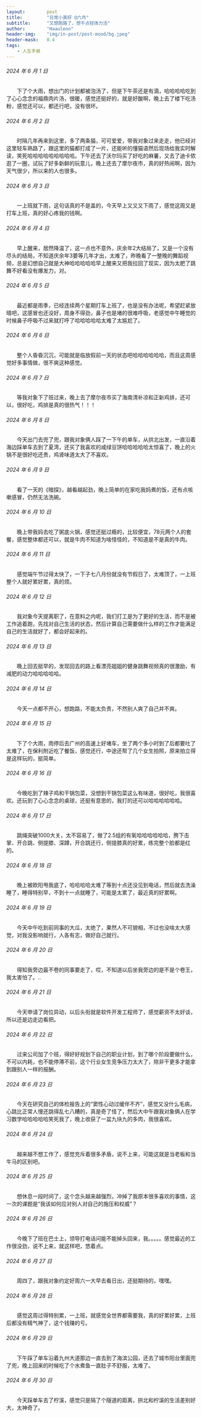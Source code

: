 ```yaml
---
layout:        post
title:         "日常小美好 @六月"
subtitle:      "又想跑路了，想干点轻体力活"
author:        "Haauleon"
header-img:    "img/in-post/post-mood/bg.jpeg"
header-mask:   0.4
tags:
    - 人生手册
---
```


###### 2024 年 6 月 1 日
&emsp;&emsp;下了个大雨，想出门的计划都被泡汤了，但是下午茶还是有滴，哈哈哈哈吃到了心心念念的福鼎肉片汤，很暖，感觉还挺好的，就是好酸啊，晚上去了楼下吃汤粉，感觉还可以，都还行吧，没有很坏。

###### 2024 年 6 月 2 日
&emsp;&emsp;时隔几年再来到这里，多了两条猫，可可爱爱，带我对象过来走走，他已经对这里轻车熟路了，跟这里的猫都打成了一片，还能听的懂猫语然后现场给我实时解读，笑死哈哈哈哈哈哈哈哈哈。下午还去了沃尔玛买了好吃的麻薯，又去了迪卡侬逛了一圈，试玩了好多新鲜的玩意儿，晚上还去了摩尔夜市，真的好热闹啊，因为天气很少，所以来的人也很多。

###### 2024 年 6 月 3 日
&emsp;&emsp;一上班就下雨，这句话真的不是盖的，今天早上又又又下雨了，感觉这周又是打车上班，真的好心疼我的钱啊。

###### 2024 年 6 月 4 日
&emsp;&emsp;早上醒来，居然降温了，这一点也不意外，庆余年2大结局了，又是一个没有尽头的结局，不知道庆余年3要等几年才出，太难了，昨晚看了一整晚的舞蹈视频，总是幻想自己就是大神哈哈哈哈哈早上醒来又把我拉回了现实，因为太肥了跳舞不好看没有爆发力，对。

###### 2024 年 6 月 5 日
&emsp;&emsp;最近都是雨季，已经连续两个星期打车上班了，也是没有办法呢，希望赶紧放晴吧，这感冒也还没好，周身不得劲，鼻子也是堵的很难呼吸，老感觉中午睡觉的时候鼻子呼吸不过来就打呼了哈哈哈哈哈太难了太尴尬了。

###### 2024 年 6 月 6 日
&emsp;&emsp;整个人昏昏沉沉，可能就是临放假前一天的状态吧哈哈哈哈哈哈，而且这周感觉好多事情做，很不爽这种感觉。

###### 2024 年 6 月 7 日
&emsp;&emsp;等我对象下了班过来，晚上去了摩尔夜市买了海南清补凉和正新鸡排，还可以，很好吃，鸡排是真的很热气！！！

###### 2024 年 6 月 8 日
&emsp;&emsp;今天出门去兜了兜，跟我对象俩人踩了一下午的单车，从拱北出发，一直沿着海边踩单车去到了夏湾，还买了我喜欢的咸绿豆饼哈哈哈哈哈太惊喜了，晚上的火锅不是很好吃还贵，鸡肾味道太大了不喜欢。

###### 2024 年 6 月 9 日
&emsp;&emsp;看了一天的《暗探》，越看越起劲，晚上简单的在家吃我妈煮的饭，还有点咳嗽感冒，仍然无法洗碗。

###### 2024 年 6 月 10 日
&emsp;&emsp;晚上带我妈去吃了粥底火锅，感觉还挺过瘾的，比较便宜，78元两个人的套餐，感觉整体都还可以，就是牛肉不知道为啥怪怪的，不知道是不是真的牛肉。

###### 2024 年 6 月 11 日
&emsp;&emsp;感觉端午节过得太快了，一下子七八月份就没有节假日了，太难顶了，一上班整个人就好累好累，真的烦。

###### 2024 年 6 月 12 日
&emsp;&emsp;我对象今天提离职了，在意料之内呢，我们打工是为了更好的生活，而不是被工作追着跑，先找对自己生活的状态，然后计算自己需要做什么样的工作才能满足自己的生活就好了，都会好起来的。

###### 2024 年 6 月 13 日
&emsp;&emsp;晚上回去挺早的，发现回去的路上看漂亮姐姐的健身跳舞视频真的很激励，有减肥的动力哈哈哈哈哈。

###### 2024 年 6 月 14 日
&emsp;&emsp;今天一点都不开心，想跑路，不能太负责，不然别人爽了自己并不爽。

###### 2024 年 6 月 15 日
&emsp;&emsp;下了个大雨，雨停后去广州的高速上好堵车，坐了两个多小时到了后都要吐了太难了，在保利附近吃了餐饭，感觉还行，中途还帮了几个女生拍照，原来拍立得是这样玩的，挺简单。

###### 2024 年 6 月 16 日
&emsp;&emsp;今晚吃到了辣子鸡和干锅包菜，没想到干锅包菜这么有味道，很好吃，我很喜欢。还玩到了心心念念的桌球，还挺有意思的，我打的还可以哈哈哈哈哈哈。

###### 2024 年 6 月 17 日
&emsp;&emsp;跳绳突破1000大关，太不容易了，做了2.5组的有氧哈哈哈哈哈哈，胯下击掌、开合跳、侧提膝、深蹲，开合跳还行，侧提膝真的好累，练完整个脸都是红的。

###### 2024 年 6 月 18 日
&emsp;&emsp;晚上被欧阳甩我底了，哈哈哈哈太难了等到十点还没见到电话，然后就去洗澡睡了，睡得特别早，不到十一点就睡了，可能是太累了，最近真的好累啊。

###### 2024 年 6 月 19 日
&emsp;&emsp;今天中午吃到前同事的大瓜，太绝了，果然人不可貌相，不过也没啥太大感觉，对我没影响就行，人各有志，做好自己就行。

###### 2024 年 6 月 20 日
&emsp;&emsp;得知我旁边最不卷的同事要走了，哎，不知道以后坐我旁边的是不是个卷王，我太害怕了。..

###### 2024 年 6 月 21 日
&emsp;&emsp;今天申请了岗位异动，以后头衔就是软件开发工程师了，感觉薪资不太好谈，所以还是边走边看把。

###### 2024 年 6 月 22 日
&emsp;&emsp;过来公司加了个班，得好好规划下自己的职业计划，到了哪个阶段要做什么，不可以内耗，也不能停滞不前，这个行业女生竞争压力太大了，除非干更多才能拿到跟别人一样的报酬。

###### 2024 年 6 月 23 日
&emsp;&emsp;今天在研究自己的体检报告上的“窦性心动过缓伴不齐”，感觉又没什么毛病，心跳比正常人慢还跳得乱七八糟的，真是奇了怪了，然后大中午跟我对象俩人在学习数学哈哈哈哈哈笑死我了，晚上收获了一盆九块九的多肉，我很喜欢。

###### 2024 年 6 月 24 日
&emsp;&emsp;越来越不想工作了，感觉充斥着很多矛盾，说不上来，可能这就是当老板和当牛马的区别吧。

###### 2024 年 6 月 25 日
&emsp;&emsp;想休息一段时间了，这个念头越来越强烈，冲掉了我原本很多喜欢的事情，这一次的课题是“我该如何应对别人对自己的施压和权威”？

###### 2024 年 6 月 26 日
&emsp;&emsp;今晚下了班在巴士上，领导打电话问能不能掉头回来，我。。。。。感觉最近的工作很没劲，说不上来，就这样吧，悠着点。

###### 2024 年 6 月 27 日
&emsp;&emsp;周四了，跟我对象约定好周六一大早去看日出，还挺期待的，嘿嘿。

###### 2024 年 6 月 28 日
&emsp;&emsp;感觉这周过得特别累，一上班，就感觉全世界都需要我，真的好累好累，上班后都没有精气神了，这个钱赚的亏。

###### 2024 年 6 月 29 日
&emsp;&emsp;下午踩了单车沿着九州大道那边一直去到了海滨公园，还去了城市阳台里面兜了兜，晚上回来的时候吃了个水煮鱼一直肚子不舒服，太难了。

###### 2024 年 6 月 30 日
&emsp;&emsp;今天踩单车去了柠溪，感觉只是隔了个隧道的距离，拱北和柠溪的生活差别好大，太神奇了。
